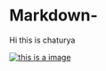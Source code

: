 # Markdown-

Hi this is chaturya

[![this is a image](https://myoctocat.com/assets/images/base-octocat.svg)](https://pixabay.com/photos/boy-kid-child-fence-sad-unhappy-529067/)
